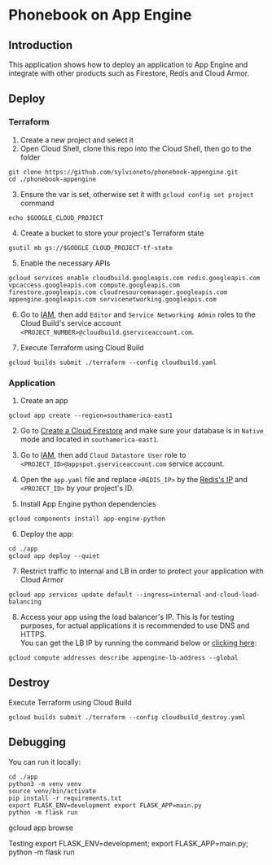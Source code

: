 # Phonebook on App Engine

## Introduction
This application shows how to deploy an application to App Engine and integrate with other products such as Firestore, Redis and Cloud Armor.

## Deploy

### Terraform
1. Create a new project and select it
2. Open Cloud Shell, clone this repo into the Cloud Shell, then go to the folder
```
git clone https://github.com/sylvioneto/phonebook-appengine.git
cd ./phonebook-appengine
```
3. Ensure the var is set, otherwise set it with `gcloud config set project` command
```
echo $GOOGLE_CLOUD_PROJECT
```

4. Create a bucket to store your project's Terraform state
```
gsutil mb gs://$GOOGLE_CLOUD_PROJECT-tf-state
```

5. Enable the necessary APIs
```
gcloud services enable cloudbuild.googleapis.com redis.googleapis.com vpcaccess.googleapis.com compute.googleapis.com firestore.googleapis.com cloudresourcemanager.googleapis.com appengine.googleapis.com servicenetworking.googleapis.com
```

6. Go to [IAM](https://console.cloud.google.com/iam-admin/iam), then add `Editor` and `Service Networking Admin` roles to the Cloud Build's service account `<PROJECT_NUMBER>@cloudbuild.gserviceaccount.com`.

7. Execute Terraform using Cloud Build
```
gcloud builds submit ./terraform --config cloudbuild.yaml
```


### Application 

1. Create an app
```
gcloud app create --region=southamerica-east1
```

2. Go to [Create a Cloud Firestore](https://console.cloud.google.com/firestore/) and make sure your database is in `Native` mode and located in `southamerica-east1`.

3. Go to [IAM](https://console.cloud.google.com/iam-admin/iam), then add `Cloud Datastore User` role to `<PROJECT_ID>@appspot.gserviceaccount.com` service account.

4. Open the `app.yaml` file and replace `<REDIS_IP>` by the [Redis's IP](https://console.cloud.google.com/memorystore/redis/instances) and `<PROJECT_ID>` by your project's ID.

5. Install App Engine python dependencies
```
gcloud components install app-engine-python
```

6. Deploy the app:
```
cd ./app
gcloud app deploy --quiet
```

7. Restrict traffic to internal and LB in order to protect your application with Cloud Armor
```
gcloud app services update default --ingress=internal-and-cloud-load-balancing
```

8. Access your app using the load balancer's IP. This is for testing purposes, for actual applications it is recommended to use DNS and HTTPS.  
You can get the LB IP by running the command below or [clicking here](https://console.cloud.google.com/net-services/loadbalancing/details/http/appengine-lb-url-map):
```
gcloud compute addresses describe appengine-lb-address --global
```

## Destroy
Execute Terraform using Cloud Build
```
gcloud builds submit ./terraform --config cloudbuild_destroy.yaml
```

## Debugging
You can run it locally:
```
cd ./app
python3 -m venv venv
source venv/bin/activate
pip install -r requirements.txt
export FLASK_ENV=development export FLASK_APP=main.py
python -m flask run
```
gcloud app browse

Testing
export FLASK_ENV=development; export FLASK_APP=main.py; python -m flask run
